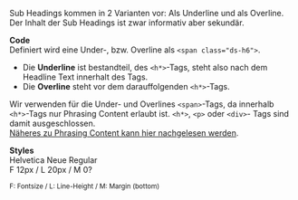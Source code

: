 Sub Headings kommen in 2 Varianten vor: Als Underline und als Overline.  
Der Inhalt der Sub Headings ist zwar informativ aber sekundär.

__Code__  
Definiert wird eine Under-, bzw. Overline als `<span class="ds-h6">`.

- Die __Underline__ ist bestandteil, des `<h*>`-Tags, steht also nach dem Headline Text innerhalt des Tags.
- Die __Overline__ steht vor dem darauffolgenden `<h*>`-Tags.

Wir verwenden für die Under- und Overlines `<span>`-Tags, da innerhalb  `<h*>`-Tags nur Phrasing Content erlaubt ist. `<h*>`, `<p>` oder `<div>`- Tags sind damit ausgeschlossen.  
[Näheres zu Phrasing Content kann hier nachgelesen werden](https://html.spec.whatwg.org/multipage/sections.html#the-h1,-h2,-h3,-h4,-h5,-and-h6-elements).

__Styles__  
Helvetica Neue Regular  
F 12px / L 20px / M 0?
  
<small>F: Fontsize / L: Line-Height / M: Margin (bottom)</small>
